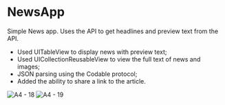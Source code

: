 # NewsApp

Simple News app.
Uses the API to get headlines and preview text from the API.

- Used UITableView to display news with preview text;
- Used UICollectionReusableView to view the full text of news and images;
- JSON parsing using the Codable protocol;
- Added the ability to share a link to the article.

![A4 - 18](https://user-images.githubusercontent.com/76821352/168656707-5ba8be0d-370d-4cca-b3e3-46c931fb5e06.jpeg)
![A4 - 19](https://user-images.githubusercontent.com/76821352/168656723-61f68a2c-8fff-4a33-9533-7c5e1d7e6dd0.jpeg)
